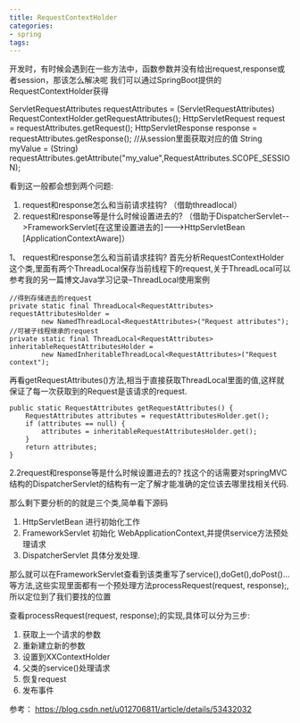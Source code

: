 ```yaml
---
title: RequestContextHolder
categories: 
- spring
tags:
---
```


开发时，有时候会遇到在一些方法中，函数参数并没有给出request,response或者session，那该怎么解决呢 
我们可以通过SpringBoot提供的RequestContextHolder获得

ServletRequestAttributes requestAttributes = (ServletRequestAttributes) RequestContextHolder.getRequestAttributes();
HttpServletRequest request = requestAttributes.getRequest();
HttpServletResponse response = requestAttributes.getResponse();
//从session里面获取对应的值
String myValue = (String) requestAttributes.getAttribute("my_value",RequestAttributes.SCOPE_SESSION);

看到这一般都会想到两个问题: 
1. request和response怎么和当前请求挂钩? （借助threadlocal）
2. request和response等是什么时候设置进去的?
（借助于DispatcherServlet-->FrameworkServlet[在这里设置进去的]--->HttpServletBean [ApplicationContextAware]）



1、 request和response怎么和当前请求挂钩?
首先分析RequestContextHolder这个类,里面有两个ThreadLocal保存当前线程下的request,关于ThreadLocal可以参考我的另一篇博文Java学习记录–ThreadLocal使用案例

    //得到存储进去的request
    private static final ThreadLocal<RequestAttributes> requestAttributesHolder =
            new NamedThreadLocal<RequestAttributes>("Request attributes");
    //可被子线程继承的request
    private static final ThreadLocal<RequestAttributes> inheritableRequestAttributesHolder =
            new NamedInheritableThreadLocal<RequestAttributes>("Request context");



再看getRequestAttributes()方法,相当于直接获取ThreadLocal里面的值,这样就保证了每一次获取到的Request是该请求的request.

    public static RequestAttributes getRequestAttributes() {
        RequestAttributes attributes = requestAttributesHolder.get();
        if (attributes == null) {
            attributes = inheritableRequestAttributesHolder.get();
        }
        return attributes;
    }

2.2request和response等是什么时候设置进去的?
找这个的话需要对springMVC结构的DispatcherServlet的结构有一定了解才能准确的定位该去哪里找相关代码.

那么剩下要分析的的就是三个类,简单看下源码 
1. HttpServletBean 进行初始化工作 
2. FrameworkServlet 初始化 WebApplicationContext,并提供service方法预处理请求 
3. DispatcherServlet 具体分发处理.

那么就可以在FrameworkServlet查看到该类重写了service(),doGet(),doPost()…等方法,这些实现里面都有一个预处理方法processRequest(request, response);,所以定位到了我们要找的位置

查看processRequest(request, response);的实现,具体可以分为三步: 
1. 获取上一个请求的参数 
2. 重新建立新的参数 
3. 设置到XXContextHolder 
4. 父类的service()处理请求 
5. 恢复request 
6. 发布事件


参考：
https://blog.csdn.net/u012706811/article/details/53432032